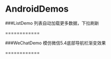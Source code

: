AndroidDemos
============

###ListDemo
列表自动加载更多数据，下拉刷新

============

###WeChatDemo
模仿微信5.4底部导航栏渐变效果

============
